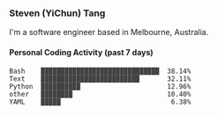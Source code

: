 ### Steven (YiChun) Tang

I'm a software engineer based in Melbourne, Australia.

#### Personal Coding Activity (past 7 days)
```
Bash    ▓▓▓▓▓▓▓▓▓▓▓▓▓▓▓▓▓▓▓▓▓▓▓▓▓▓▓▓▓▓  38.14%
Text    ▓▓▓▓▓▓▓▓▓▓▓▓▓▓▓▓▓▓▓▓▓▓▓▓▓       32.11%
Python  ▓▓▓▓▓▓▓▓▓▓                      12.96%
other   ▓▓▓▓▓▓▓▓                        10.40%
YAML    ▓▓▓▓▓                            6.38%
```
